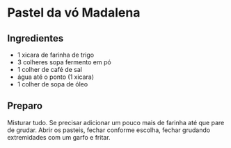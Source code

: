 # Pastel da vó Madalena

## Ingredientes

- 1 xicara de farinha de trigo
- 3 colheres sopa fermento em pó
- 1 colher de café de sal
- água até o ponto (1 xicara)
- 1 colher de sopa de óleo

## Preparo

Misturar tudo. Se precisar adicionar um pouco mais de farinha até que pare de grudar.
Abrir os pasteis, fechar conforme escolha, fechar grudando extremidades com um garfo e fritar.